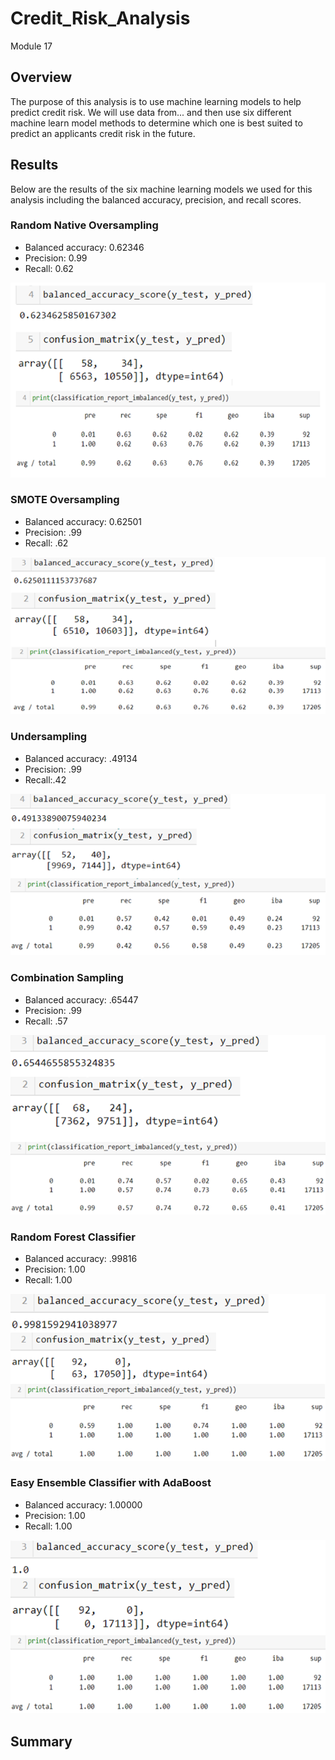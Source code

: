 # Credit_Risk_Analysis
Module 17

## Overview
The purpose of this analysis is to use machine learning models to help predict credit risk. We will use data from... and then use six different machine learn model methods to determine which one is best suited to predict an applicants credit risk in the future. 

## Results
Below are the results of the six machine learning models we used for this analysis including the balanced accuracy, precision, and recall scores.

### Random Native Oversampling

- Balanced accuracy: 0.62346
- Precision: 0.99
- Recall: 0.62

![Random Oversampling](https://github.com/sbull32/Credit_Risk_analysis/blob/main/Credit_Risk_Analysis/NaiveRandomOS.png)

### SMOTE Oversampling

- Balanced accuracy: 0.62501
- Precision: .99
- Recall: .62

![SMOTE Oversampling](https://github.com/sbull32/Credit_Risk_analysis/blob/main/Credit_Risk_Analysis/SmoteOS.png)

### Undersampling

- Balanced accuracy: .49134
- Precision: .99
- Recall:.42

![Undersampling](https://github.com/sbull32/Credit_Risk_analysis/blob/main/Credit_Risk_Analysis/US.png)

### Combination Sampling

- Balanced accuracy: .65447
- Precision: .99
- Recall: .57

![Combo Sampling](https://github.com/sbull32/Credit_Risk_analysis/blob/main/Credit_Risk_Analysis/ComboS.png)

### Random Forest Classifier

- Balanced accuracy: .99816
- Precision: 1.00
- Recall: 1.00

![BRFC](https://github.com/sbull32/Credit_Risk_analysis/blob/main/Credit_Risk_Analysis/BRFC.png)

### Easy Ensemble Classifier with AdaBoost

- Balanced accuracy: 1.00000
- Precision: 1.00
- Recall: 1.00

![EEC](https://github.com/sbull32/Credit_Risk_analysis/blob/main/Credit_Risk_Analysis/EEC.png)

## Summary




